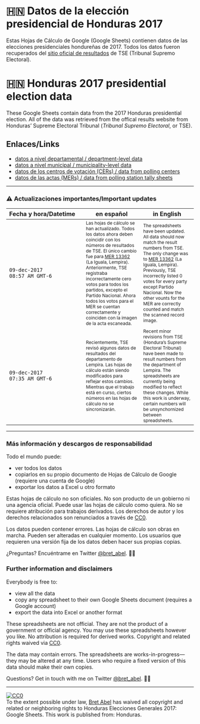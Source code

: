 # 🇭🇳 Datos de la elección presidencial de Honduras 2017

Estas Hojas de Cálculo de Google (Google Sheets) contienen datos de las elecciones presidenciales hondureñas de 2017. Todos los datos fueron recuperados del [sitio oficial de resultados](resultadosgenerales2017.tse.hn) de TSE (Tribunal Supremo Electoral).

# 🇭🇳 Honduras 2017 presidential election data

These Google Sheets contain data from the 2017 Honduras presidential election. All of the data was retrieved from the offical results website from Honduras’ Supreme Electoral Tribunal (*Tribunal Supremo Electoral*, or TSE). 

## Enlaces/Links

* [datos a nivel departamental / department-level data](https://docs.google.com/spreadsheets/d/1ONAIYVqrbsEpvFp7eiI3si1B4hzArD930R5Jt86wdPQ/edit?usp=sharing)
* [datos a nivel municipal / municipality-level data](https://docs.google.com/spreadsheets/d/17IVcEEqqnjQtbFBQV-rj2nj2mJO8kBD7hjdmbnqTYqI/edit?usp=sharing)
* [datos de los centros de votación (CERs) / data from polling centers](https://docs.google.com/spreadsheets/d/1ePmdXhiQiQKwTDuO7ri6V6fPKoMre1Qww_f1rWXVLOM/edit?usp=sharing)
* [datos de las actas (MERs) / data from polling station tally sheets](https://docs.google.com/spreadsheets/d/15ib1dNaE9Uhp9aDzIb0r6pqZpy8KaEXtucxdoFDAOqg/edit?usp=sharing)


---------


### ⚠️ Actualizaciones importantes/Important updates

 Fecha&nbsp;y&nbsp;hora/Datetime&nbsp;&nbsp;&nbsp; | en español | in English 
:------------|------------|------------
`09-dec-2017`<br>`08:57 AM GMT-6` | <span style="font-size:0.75em;">Las hojas de cálculo se han actualizado. Todos los datos ahora deben coincidir con los números de resultados de TSE. El único cambio fue para [MER 13362](https://resultadosgenerales2017.tse.hn/Acta.html?nivel=1&mer=13362) (La Iguala, Lempira). Anteriormente, TSE registraba incorrectamente cero votos para todos los partidos, excepto el Partido Nacional. Ahora todos los votos para el MER se cuentan correctamente y coinciden con la imagen de la acta escaneada.</span> | <span style="font-size:0.75em;">The spreadsheets have been updated. All data should now match the result numbers from TSE. The only change was to [MER 13362](https://resultadosgenerales2017.tse.hn/Acta.html?nivel=1&mer=13362) (La Iguala, Lempira). Previously, TSE incorrectly listed 0 votes for every party except Partido Nacional. Now the other vounts for the MER are correctly counted and match the scanned record image.</span>
`09-dec-2017`<br>`07:35 AM GMT-6` | <span style="font-size:0.75em;">Recientemente, TSE revisó algunos datos de resultados del departamento de Lempira. Las hojas de cálculo están siendo modificados para reflejar estos cambios. Mientras que el trabajo está en curso, ciertos números en las hojas de cálculo no se sincronizarán.</span> | <span style="font-size:0.75em;">Recent minor revisions from TSE (Hondura’s Supreme Electoral Tribunal) have been made to result numbers from the department of Lempira. The spreadsheets are currently being modified to reflect these changes. While this work is underway, certain numbers will be unsynchornized between spreadsheets.</span>


---------


### Más información y descargos de responsabilidad

Todo el mundo puede:

* ver todos los datos
* copiarlos en su propio documento de Hojas de Cálculo de Google (requiere una cuenta de Google)
* exportar los datos a Excel u otro formato

Estas hojas de cálculo no son oficiales. No son producto de un gobierno ni una agencia oficial. Puede usar las hojas de cálculo como quiera. No se requiere atribución para trabajos derivados. Los derechos de autor y los derechos relacionados son renunciados a través de [CC0](https://creativecommons.org/publicdomain/zero/1.0/deed.es_ES).

Los datos pueden contener errores. Las hojas de cálculo son obras en marcha. Pueden ser alteradas en cualquier momento. Los usuarios que requieren una versión fija de los datos deben hacer sus propias copias.

¿Preguntas? Encuéntrame en Twitter [@bret_abel](https://twitter.com/bret_abel/). 💁‍♂️

### Further information and disclaimers

Everybody is free to:

* view all the data
* copy any spreadsheet to their own Google Sheets document (requires a Google account)
* export the data into Excel or another format

These spreadsheets are not official. They are not the product of a government or official agency. You may use these spreadsheets however you like. No attribution is required for derived works. Copyright and related rights waived via [CC0](https://creativecommons.org/publicdomain/zero/1.0/).

The data may contain errors. The spreadsheets are works-in-progress—they may be altered at any time. Users who require a fixed version of this data should make their own copies.

Questions? Get in touch with me on Twitter [@bret_abel](https://twitter.com/bret_abel/). 💁‍♂️


------------


<p xmlns:dct="http://purl.org/dc/terms/" xmlns:vcard="http://www.w3.org/2001/vcard-rdf/3.0#">
  <a rel="license"
     href="http://creativecommons.org/publicdomain/zero/1.0/">
    <img src="https://licensebuttons.net/p/zero/1.0/88x31.png" style="border-style: none;" alt="CC0" />
  </a>
  <br />
  To the extent possible under law,
  <a rel="dct:publisher"
     href="https://bet4a.github.io/HN2017">
    <span property="dct:title">Bret Abel</span></a>
  has waived all copyright and related or neighboring rights to
  <span property="dct:title">Honduras Elecciones Generales 2017: Google Sheets</span>.
This work is published from:
<span property="vcard:Country" datatype="dct:ISO3166"
      content="HN" about="https://bet4a.github.io/HN2017">
  Honduras</span>.
</p>
